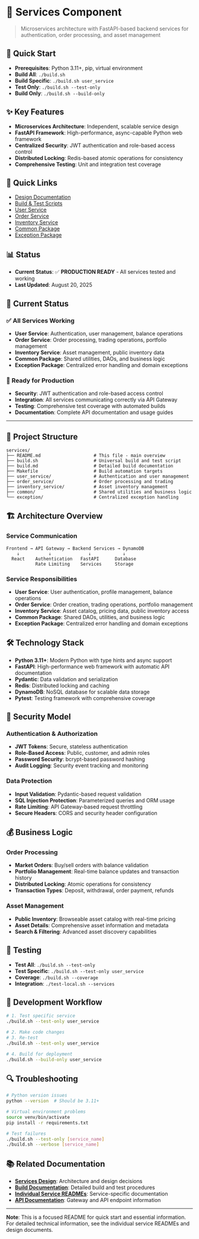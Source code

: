 # 🐍 Services Component

> Microservices architecture with FastAPI-based backend services for authentication, order processing, and asset management

## 🚀 Quick Start
- **Prerequisites**: Python 3.11+, pip, virtual environment
- **Build All**: `./build.sh`
- **Build Specific**: `./build.sh user_service`
- **Test Only**: `./build.sh --test-only`
- **Build Only**: `./build.sh --build-only`

## ✨ Key Features
- **Microservices Architecture**: Independent, scalable service design
- **FastAPI Framework**: High-performance, async-capable Python web framework
- **Centralized Security**: JWT authentication and role-based access control
- **Distributed Locking**: Redis-based atomic operations for consistency
- **Comprehensive Testing**: Unit and integration test coverage

## 🔗 Quick Links
- [Design Documentation](../docs/design-docs/services-design.md)
- [Build & Test Scripts](build.md)
- [User Service](user_service/README.md)
- [Order Service](order_service/README.md)
- [Inventory Service](inventory_service/README.md)
- [Common Package](common/README.md)
- [Exception Package](exception/README.md)

## 📊 Status
- **Current Status**: ✅ **PRODUCTION READY** - All services tested and working
- **Last Updated**: August 20, 2025

## 🎯 Current Status

### ✅ **All Services Working**
- **User Service**: Authentication, user management, balance operations
- **Order Service**: Order processing, trading operations, portfolio management
- **Inventory Service**: Asset management, public inventory data
- **Common Package**: Shared utilities, DAOs, and business logic
- **Exception Package**: Centralized error handling and domain exceptions

### 🚀 **Ready for Production**
- **Security**: JWT authentication and role-based access control
- **Integration**: All services communicating correctly via API Gateway
- **Testing**: Comprehensive test coverage with automated builds
- **Documentation**: Complete API documentation and usage guides

---

## 📁 Project Structure

```
services/
├── README.md                    # This file - main overview
├── build.sh                     # Universal build and test script
├── build.md                     # Detailed build documentation
├── Makefile                     # Build automation targets
├── user_service/                # Authentication and user management
├── order_service/               # Order processing and trading
├── inventory_service/           # Asset inventory management
├── common/                      # Shared utilities and business logic
└── exception/                   # Centralized exception handling
```

## 🏗️ Architecture Overview

### **Service Communication**
```
Frontend → API Gateway → Backend Services → DynamoDB
    ↓           ↓              ↓            ↓
  React    Authentication   FastAPI      Database
           Rate Limiting    Services     Storage
```

### **Service Responsibilities**
- **User Service**: User authentication, profile management, balance operations
- **Order Service**: Order creation, trading operations, portfolio management
- **Inventory Service**: Asset catalog, pricing data, public inventory access
- **Common Package**: Shared DAOs, utilities, and business logic
- **Exception Package**: Centralized error handling and domain exceptions

## 🛠️ Technology Stack

- **Python 3.11+**: Modern Python with type hints and async support
- **FastAPI**: High-performance web framework with automatic API documentation
- **Pydantic**: Data validation and serialization
- **Redis**: Distributed locking and caching
- **DynamoDB**: NoSQL database for scalable data storage
- **Pytest**: Testing framework with comprehensive coverage

## 🔐 Security Model

### **Authentication & Authorization**
- **JWT Tokens**: Secure, stateless authentication
- **Role-Based Access**: Public, customer, and admin roles
- **Password Security**: bcrypt-based password hashing
- **Audit Logging**: Security event tracking and monitoring

### **Data Protection**
- **Input Validation**: Pydantic-based request validation
- **SQL Injection Protection**: Parameterized queries and ORM usage
- **Rate Limiting**: API Gateway-based request throttling
- **Secure Headers**: CORS and security header configuration

## 💰 Business Logic

### **Order Processing**
- **Market Orders**: Buy/sell orders with balance validation
- **Portfolio Management**: Real-time balance updates and transaction history
- **Distributed Locking**: Atomic operations for consistency
- **Transaction Types**: Deposit, withdrawal, order payment, refunds

### **Asset Management**
- **Public Inventory**: Browseable asset catalog with real-time pricing
- **Asset Details**: Comprehensive asset information and metadata
- **Search & Filtering**: Advanced asset discovery capabilities

## 🧪 Testing

- **Test All**: `./build.sh --test-only`
- **Test Specific**: `./build.sh --test-only user_service`
- **Coverage**: `./build.sh --coverage`
- **Integration**: `./test-local.sh --services`

## 🚀 Development Workflow

```bash
# 1. Test specific service
./build.sh --test-only user_service

# 2. Make code changes
# 3. Re-test
./build.sh --test-only user_service

# 4. Build for deployment
./build.sh --build-only user_service
```

## 🔍 Troubleshooting

```bash
# Python version issues
python --version  # Should be 3.11+

# Virtual environment problems
source venv/bin/activate
pip install -r requirements.txt

# Test failures
./build.sh --test-only [service_name]
./build.sh --verbose [service_name]
```

## 📚 Related Documentation

- **[Services Design](../docs/design-docs/services-design.md)**: Architecture and design decisions
- **[Build Documentation](build.md)**: Detailed build and test procedures
- **[Individual Service READMEs](user_service/README.md)**: Service-specific documentation
- **[API Documentation](../gateway/README.md)**: Gateway and API endpoint information

---

**Note**: This is a focused README for quick start and essential information. For detailed technical information, see the individual service READMEs and design documents.